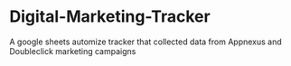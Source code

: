 # Digital-Marketing-Tracker
A google sheets automize tracker that collected data from Appnexus and Doubleclick marketing campaigns
